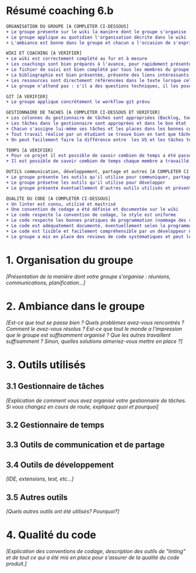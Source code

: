 # Résumé coaching 6.b
```diff
ORGANISATION DU GROUPE [A COMPLETER CI-DESSOUS]
+ Le groupe présente sur le wiki la manière dont le groupe s'organise : planification des échanges et rencontres, déroulement et timing des réunions et séances de travail, outils de communication utilisés, …
+ Le groupe applique au quotidien l'organisation décrite dans le wiki
+ L'ambiance est bonne dans le groupe et chacun a l'occasion de s'exprimer et de s'investir.

WIKI ET COACHING [A VERIFIER]
+ Le wiki est correctement complété au fur et à mesure
+ Les coachings sont bien préparés à l'avance, pour rapidement présenter les points prioritaires du jour et poser les bonnes questions
+ Le fichier de suivi est bien complété par tous les membres du groupe avant chaque coaching
+ La bibliographie est bien présentée, présente des liens intéressants et montre que les étudiants se sont bien documentés. 
+ Les ressources sont directement référencées dans le texte lorsque cela fait sens. 
+ Le groupe n'attend pas : s'il a des questions techniques, il les pose d'abord directement sur le chat.

GIT [A VERIFIER]
+ Le groupe applique concrètement le workflow git prévu

GESTIONNAIRE DE TACHES [A COMPLETER CI-DESSOUS ET VERIFIER]
+ Les colonnes du gestionnaire de tâches sont appropriées (Backlog, todo, doing, to review, Done...)
+ Les tâches dans le gestionnaire sont approprées et dans le bon état
+ Chacun s'assigne lui-même ses tâches et les places dans les bonnes colonnes.
+ Tout travail réalisé par un étudiant se trouve bien en tant que tâche dans le gestionnaire.
+ On peut facilement faire la différence entre  les US et les tâches techniques.

TEMPS [A VERIFIER]
+ Pour ce projet il est possible de savoir combien de temps a été passé sur quelles parties du projet (backend, DB, API, frontend, test, analyse, + + + réunion, formation, rédaction, ...)
+ Il est possible de savoir combien de temps chaque membre a travaillé sur le projet.

OUTILS communication, développement, partage et autres [A COMPLETER CI-DESSOUS]
+ Le groupe présente les outils qu'il utilise pour communiquer, partager des fichiers, des éunions, etc…
+ Le groupe présetne les outils qu'il utilise pour développer
+ Le groupe présente éventuellement d'autres outils utilisés et présente leur utilisation

QUALITE DU CODE [A COMPLETER CI-DESSOUS]
+ Un linter est connu, utilisé et maitrisé
+ Une convention de codage a été définie et documentée sur le wiki
+ Le code respecte la convention de codage, le style est uniforme
+ Le code respecte les bonnes pratiques de programmation (nommage des variables, limitation du niveau d'imbrication, etc.)
+ Le code est adéquatement documenté, éventuellement selon la programmation par contrat (pré/post conditions)
+ Le code est lisible et facilement compréhensible par un développeur non impliqué dans le projet
+ Le groupe a mis en place des reviews de code systématiques et peut le démontrer
```

# 1. Organisation du groupe

_[Présentation de la manière dont votre groupe s'organise : réunions, communications, planification...]_

# 2. Ambiance dans le groupe

_[Est-ce que tout se passe bien ? Quels problèmes avez-vous rencontrés ? Comment le avez-vous résolus ? Est-ce que tout le monde a l'impression que le groupe est suffisamment organisé ? Que les autres travaillent suffisamment ? Sinon, quelles solutions aimeriez-vous mettre en place ?]_

# 3. Outils utilisés


## 3.1 Gestionnaire de tâches

_[Explication de comment vous avez organisé votre gestionnaire de tâches.  Si vous changez en cours de route, expliquez quoi et pourquoi]_

## 3.2 Gestionnaire de temps

## 3.3 Outils de communication et de partage

## 3.4 Outils de développement

_[IDE, extensions, test, etc...]_

## 3.5 Autres outils

_[Quels autres outils ont été utilisés?  Pourquoi?]_


# 4. Qualité du code

_[Explication des conventions de codage, description des outils de "linting" et de tout ce qui a été mis en place pour s'assurer de la qualité du code produit.]_